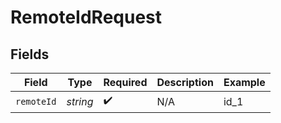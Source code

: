 # RemoteIdRequest


## Fields

| Field              | Type               | Required           | Description        | Example            |
| ------------------ | ------------------ | ------------------ | ------------------ | ------------------ |
| `remoteId`         | *string*           | :heavy_check_mark: | N/A                | id_1               |